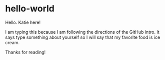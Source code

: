 # hello-world

Hello. Katie here!

I am typing this because I am following the directions of the GitHub intro.
It says type something about yourself so I will say that my favorite food is ice cream.

Thanks for reading!

